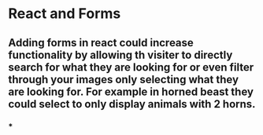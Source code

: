 # React and Forms #

## Adding forms in react could increase functionality by allowing th visiter to directly search for what they are looking for or even filter through your images only selecting what they are looking for. For example in horned beast they could select to only display animals with 2 horns. ##

### *